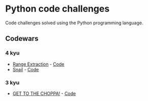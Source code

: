 # Python code challenges
Code challenges solved using the Python programming language. 

## Codewars
### 4 kyu
- [Range Extraction](https://www.codewars.com/kata/51ba717bb08c1cd60f00002f) - [Code](codewars/range_extraction.py)
- [Snail](https://www.codewars.com/kata/521c2db8ddc89b9b7a0000c1) - [Code](codewars/snail.py)

### 3 kyu
- [GET TO THE CHOPPA!](https://www.codewars.com/kata/5573f28798d3a46a4900007a) - [Code](codewars/get_to_the_choppa.py)